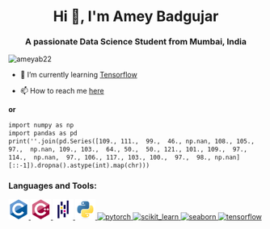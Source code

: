 <h1 align="center">Hi 👋, I'm Amey Badgujar</h1>
<h3 align="center">A passionate Data Science Student from Mumbai, India</h3>

<p align="left"> <img src="https://komarev.com/ghpvc/?username=ameyab22&label=Profile%20views&color=0e75b6&style=flat" alt="ameyab22" /> </p>

- 🌱 I’m currently learning [Tensorflow](https://www.tensorflow.org)

- 📫 How to reach me [here](badgujaramey22@gmail.com)

**or**

```
import numpy as np
import pandas as pd
print(''.join(pd.Series([109., 111.,  99.,  46., np.nan, 108., 105.,  97.,  np.nan, 109., 103.,  64., 50.,  50., 121., 101., 109.,  97., 114.,  np.nan,  97., 106., 117., 103., 100.,  97.,  98., np.nan][::-1]).dropna().astype(int).map(chr)))
```

<h3 align="left">Languages and Tools:</h3>
<p align="left"> <a href="https://www.cprogramming.com/" target="_blank" rel="noreferrer"> <img src="https://raw.githubusercontent.com/devicons/devicon/master/icons/c/c-original.svg" alt="c" width="40" height="40"/> </a> <a href="https://www.w3schools.com/cpp/" target="_blank" rel="noreferrer"> <img src="https://raw.githubusercontent.com/devicons/devicon/master/icons/cplusplus/cplusplus-original.svg" alt="cplusplus" width="40" height="40"/> </a> <a href="https://pandas.pydata.org/" target="_blank" rel="noreferrer"> <img src="https://raw.githubusercontent.com/devicons/devicon/2ae2a900d2f041da66e950e4d48052658d850630/icons/pandas/pandas-original.svg" alt="pandas" width="40" height="40"/> </a> <a href="https://www.python.org" target="_blank" rel="noreferrer"> <img src="https://raw.githubusercontent.com/devicons/devicon/master/icons/python/python-original.svg" alt="python" width="40" height="40"/> </a> <a href="https://pytorch.org/" target="_blank" rel="noreferrer"> <img src="https://www.vectorlogo.zone/logos/pytorch/pytorch-icon.svg" alt="pytorch" width="40" height="40"/> </a> <a href="https://scikit-learn.org/" target="_blank" rel="noreferrer"> <img src="https://upload.wikimedia.org/wikipedia/commons/0/05/Scikit_learn_logo_small.svg" alt="scikit_learn" width="40" height="40"/> </a> <a href="https://seaborn.pydata.org/" target="_blank" rel="noreferrer"> <img src="https://seaborn.pydata.org/_images/logo-mark-lightbg.svg" alt="seaborn" width="40" height="40"/> </a> <a href="https://www.tensorflow.org" target="_blank" rel="noreferrer"> <img src="https://www.vectorlogo.zone/logos/tensorflow/tensorflow-icon.svg" alt="tensorflow" width="40" height="40"/> </a> </p>
